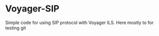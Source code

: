 Voyager-SIP
===========

Simple code for using SIP protocol with Voyager ILS.  Here mostly to for testing git
